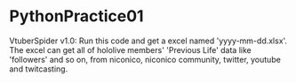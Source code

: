 # PythonPractice01
VtuberSpider v1.0:
Run this code and get a excel named 'yyyy-mm-dd.xlsx'.
The excel can get all of hololive members' 'Previous Life' data like 'followers' and so on, from niconico, niconico community, twitter, youtube and twitcasting.
